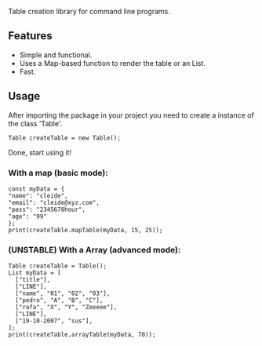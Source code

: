 <!-- 
This README describes the package. If you publish this package to pub.dev,
this README's contents appear on the landing page for your package.

For information about how to write a good package README, see the guide for
[writing package pages](https://dart.dev/guides/libraries/writing-package-pages). 

For general information about developing packages, see the Dart guide for
[creating packages](https://dart.dev/guides/libraries/create-library-packages)
and the Flutter guide for
[developing packages and plugins](https://flutter.dev/developing-packages). 
-->

Table creation library for command line programs.

## Features
- Simple and functional.
- Uses a Map-based function to render the table or an List.
- Fast.

## Usage

After importing the package in your project you need to create a instance of the class 'Table'.
```
Table createTable = new Table();
```

Done, start using  it!

### With a map (basic mode):
```
const myData = { 
"name": "cleide", 
"email": "cleide@xyz.com",
"pass": "2345678hour",
"age": "99"
};
print(createTable.mapTable(myData, 15, 25));
```

### (UNSTABLE) With a Array (advanced mode):
```
Table createTable = Table();
List myData = [
  ["title"],
  ["LINE"],
  ["name", "01", "02", "03"],
  ["pedro", "A", "B", "C"],
  ["rafa", "X", "Y", "Zeeeee"],
  ["LINE"],
  ["19-10-2007", "sus"],
];
print(createTable.arrayTable(myData, 70));
```